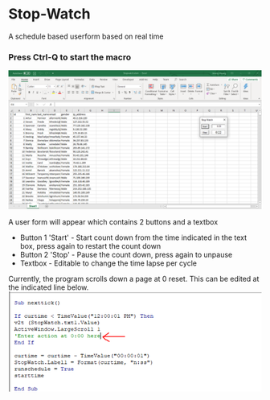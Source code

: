 # Stop-Watch
A schedule based userform based on real time

### Press Ctrl-Q to start the macro  ###
![Screenshot1](https://github.com/jimmyhuang007/Stop-Watch/blob/master/Screenshot1.PNG)

A user form will appear which contains 2 buttons and a textbox
  * Button 1 'Start' - Start count down from the time indicated in the text box, press again to restart the count down
  * Button 2 'Stop' - Pause the count down, press again to unpause
  * Textbox  - Editable to change the time lapse per cycle 
  

Currently, the program scrolls down a page at 0 reset. This can be edited at the indicated line below. 
![Screenshot2](https://github.com/jimmyhuang007/Stop-Watch/blob/master/Screenshot2.PNG)
